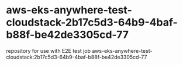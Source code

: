 # aws-eks-anywhere-test-cloudstack-2b17c5d3-64b9-4baf-b88f-be42de3305cd-77
repository for use with E2E test job aws-eks-anywhere-test-cloudstack:2b17c5d3-64b9-4baf-b88f-be42de3305cd-77
